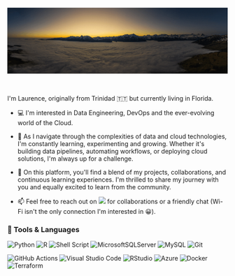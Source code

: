 <p align="center">
<img src = "header_image.gif">
</p>

<br>

I'm Laurence, originally from Trinidad 🇹🇹 but currently living in Florida. 

- 💻 I'm interested in Data Engineering, DevOps and the ever-evolving world of the Cloud.

- 🚀 As I navigate through the complexities of data and cloud technologies, I'm constantly learning, experimenting and growing. Whether it's building data pipelines, automating workflows, or deploying cloud solutions, I'm always up for a challenge.

- 🌟 On this platform, you'll find a blend of my projects, collaborations, and continuous learning experiences. I'm thrilled to share my journey with you and equally excited to learn from the community.

- 📫 Feel free to reach out on [![](https://img.shields.io/badge/linkedin-%230077B5.svg?style=flat&logo=linkedin&logoColor=white)](https://www.linkedin.com/in/laurencejwoodley) for collaborations or a friendly chat (Wi-Fi isn't the only connection I'm interested in 😀).


### 🔧 Tools & Languages

![Python](https://img.shields.io/badge/python-3670A0?style=for-the-badge&logo=python&logoColor=ffdd54)
![R](https://img.shields.io/badge/r-%23276DC3.svg?style=for-the-badge&logo=r&logoColor=white)
![Shell Script](https://img.shields.io/badge/shell_script-%23121011.svg?style=for-the-badge&logo=gnu-bash&logoColor=white)
![MicrosoftSQLServer](https://img.shields.io/badge/Microsoft%20SQL%20Server-CC2927?style=for-the-badge&logo=microsoft%20sql%20server&logoColor=white)
![MySQL](https://img.shields.io/badge/mysql-%2300f.svg?style=for-the-badge&logo=mysql&logoColor=white)
![Git](https://img.shields.io/badge/git-%23F05033.svg?style=for-the-badge&logo=git&logoColor=white)

![GitHub Actions](https://img.shields.io/badge/github%20actions-%232671E5.svg?style=for-the-badge&logo=githubactions&logoColor=white)
![Visual Studio Code](https://img.shields.io/badge/Visual%20Studio%20Code-0078d7.svg?style=for-the-badge&logo=visual-studio-code&logoColor=white)
![RStudio](https://img.shields.io/badge/RStudio-4285F4?style=for-the-badge&logo=rstudio&logoColor=white)
![Azure](https://img.shields.io/badge/azure-%230072C6.svg?style=for-the-badge&logo=microsoftazure&logoColor=white)
![Docker](https://img.shields.io/badge/docker-%230db7ed.svg?style=for-the-badge&logo=docker&logoColor=white)
![Terraform](https://img.shields.io/badge/terraform-%235835CC.svg?style=for-the-badge&logo=terraform&logoColor=white)
